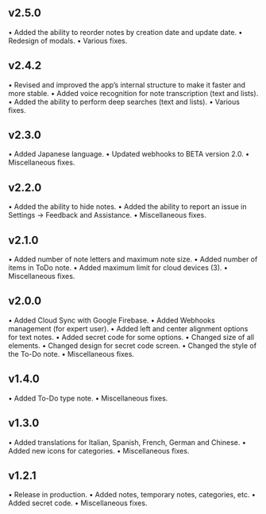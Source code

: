 ## v2.5.0

• Added the ability to reorder notes by creation date and update date. • Redesign of modals. • Various fixes.

## v2.4.2

• Revised and improved the app’s internal structure to make it faster and more stable. • Added voice recognition for note
transcription (text and lists). • Added the ability to perform deep searches (text and lists). • Various fixes.

## v2.3.0

• Added Japanese language. • Updated webhooks to BETA version 2.0. • Miscellaneous fixes.

## v2.2.0

• Added the ability to hide notes. • Added the ability to report an issue in Settings → Feedback and Assistance. • Miscellaneous
fixes.

## v2.1.0

• Added number of note letters and maximum note size. • Added number of items in ToDo note. • Added maximum limit for cloud
devices (3). • Miscellaneous fixes.

## v2.0.0

• Added Cloud Sync with Google Firebase. • Added Webhooks management (for expert user). • Added left and center alignment
options for text notes. • Added secret code for some options. • Changed size of all elements. • Changed design for secret code
screen. • Changed the style of the To-Do note. • Miscellaneous fixes.

## v1.4.0

• Added To-Do type note. • Miscellaneous fixes.

## v1.3.0

• Added translations for Italian, Spanish, French, German and Chinese. • Added new icons for categories. • Miscellaneous fixes.

## v1.2.1

• Release in production. • Added notes, temporary notes, categories, etc. • Added secret code. • Miscellaneous fixes.
